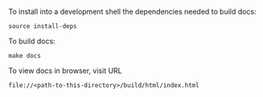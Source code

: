 To install into a development shell the dependencies needed to build docs:

```
source install-deps
```

To build docs:

```
make docs
```

To view docs in browser, visit URL

```
file://<path-to-this-directory>/build/html/index.html
```
